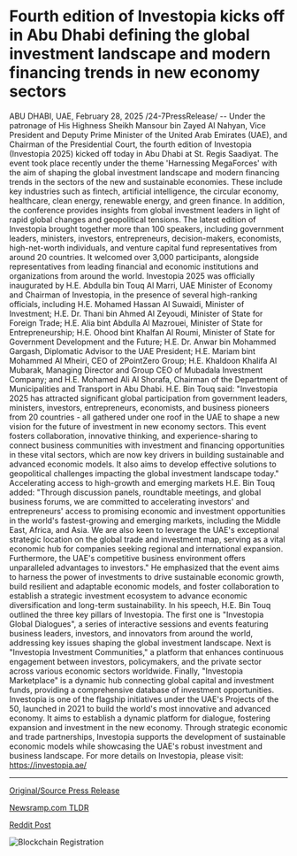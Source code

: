 # Fourth edition of Investopia kicks off in Abu Dhabi defining the global investment landscape and modern financing trends in new economy sectors

ABU DHABI, UAE, February 28, 2025 /24-7PressRelease/ -- Under the patronage of His Highness Sheikh Mansour bin Zayed Al Nahyan, Vice President and Deputy Prime Minister of the United Arab Emirates (UAE), and Chairman of the Presidential Court, the fourth edition of Investopia (Investopia 2025) kicked off today in Abu Dhabi at St. Regis Saadiyat. The event took place recently under the theme 'Harnessing MegaForces' with the aim of shaping the global investment landscape and modern financing trends in the sectors of the new and sustainable economies. These include key industries such as fintech, artificial intelligence, the circular economy, healthcare, clean energy, renewable energy, and green finance. In addition, the conference provides insights from global investment leaders in light of rapid global changes and geopolitical tensions.  The latest edition of Investopia brought together more than 100 speakers, including government leaders, ministers, investors, entrepreneurs, decision-makers, economists, high-net-worth individuals, and venture capital fund representatives from around 20 countries. It welcomed over 3,000 participants, alongside representatives from leading financial and economic institutions and organizations from around the world.  Investopia 2025 was officially inaugurated by H.E. Abdulla bin Touq Al Marri, UAE Minister of Economy and Chairman of Investopia, in the presence of several high-ranking officials, including H.E. Mohamed Hassan Al Suwaidi, Minister of Investment; H.E. Dr. Thani bin Ahmed Al Zeyoudi, Minister of State for Foreign Trade; H.E. Alia bint Abdulla Al Mazrouei, Minister of State for Entrepreneurship; H.E. Ohood bint Khalfan Al Roumi, Minister of State for Government Development and the Future; H.E. Dr. Anwar bin Mohammed Gargash, Diplomatic Advisor to the UAE President; H.E. Mariam bint Mohammed Al Mheiri, CEO of 2PointZero Group; H.E. Khaldoon Khalifa Al Mubarak, Managing Director and Group CEO of Mubadala Investment Company; and H.E. Mohamed Ali Al Shorafa, Chairman of the Department of Municipalities and Transport in Abu Dhabi.  H.E. Bin Touq said: "Investopia 2025 has attracted significant global participation from government leaders, ministers, investors, entrepreneurs, economists, and business pioneers from 20 countries - all gathered under one roof in the UAE to shape a new vision for the future of investment in new economy sectors. This event fosters collaboration, innovative thinking, and experience-sharing to connect business communities with investment and financing opportunities in these vital sectors, which are now key drivers in building sustainable and advanced economic models. It also aims to develop effective solutions to geopolitical challenges impacting the global investment landscape today."  Accelerating access to high-growth and emerging markets  H.E. Bin Touq added: "Through discussion panels, roundtable meetings, and global business forums, we are committed to accelerating investors' and entrepreneurs' access to promising economic and investment opportunities in the world's fastest-growing and emerging markets, including the Middle East, Africa, and Asia. We are also keen to leverage the UAE's exceptional strategic location on the global trade and investment map, serving as a vital economic hub for companies seeking regional and international expansion. Furthermore, the UAE's competitive business environment offers unparalleled advantages to investors."  He emphasized that the event aims to harness the power of investments to drive sustainable economic growth, build resilient and adaptable economic models, and foster collaboration to establish a strategic investment ecosystem to advance economic diversification and long-term sustainability.  In his speech, H.E. Bin Touq outlined the three key pillars of Investopia. The first one is "Investopia Global Dialogues", a series of interactive sessions and events featuring business leaders, investors, and innovators from around the world, addressing key issues shaping the global investment landscape. Next is "Investopia Investment Communities," a platform that enhances continuous engagement between investors, policymakers, and the private sector across various economic sectors worldwide. Finally, "Investopia Marketplace" is a dynamic hub connecting global capital and investment funds, providing a comprehensive database of investment opportunities.  Investopia is one of the flagship initiatives under the UAE's Projects of the 50, launched in 2021 to build the world's most innovative and advanced economy. It aims to establish a dynamic platform for dialogue, fostering expansion and investment in the new economy. Through strategic economic and trade partnerships, Investopia supports the development of sustainable economic models while showcasing the UAE's robust investment and business landscape.  For more details on Investopia, please visit: https://investopia.ae/ 

---

[Original/Source Press Release](https://www.24-7pressrelease.com/press-release/520115/fourth-edition-of-investopia-kicks-off-in-abu-dhabi-defining-the-global-investment-landscape-and-modern-financing-trends-in-new-economy-sectors)
                    

[Newsramp.com TLDR](https://newsramp.com/curated-news/investopia-2025-shaping-future-investments-in-new-economies/7cf1c54f2deb39e7258aae2a01530d87) 

 



[Reddit Post](https://www.reddit.com/r/eventNews/comments/1j033m8/investopia_2025_shaping_future_investments_in_new/) 



![Blockchain Registration](https://cdn.newsramp.app/24-7PressRelease/qrcode/252/28/healSCjb.webp)